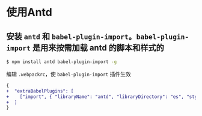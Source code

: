 # 使用Antd

## 安装 `antd` 和 `babel-plugin-import`。`babel-plugin-import` 是用来按需加载 antd 的脚本和样式的
```bash
$ npm install antd babel-plugin-import -g
```
编辑 `.webpackrc`，使 `babel-plugin-import` 插件生效
```diff
{
+  "extraBabelPlugins": [
+    ["import", { "libraryName": "antd", "libraryDirectory": "es", "style": "css" }]
+  ]
}
```
